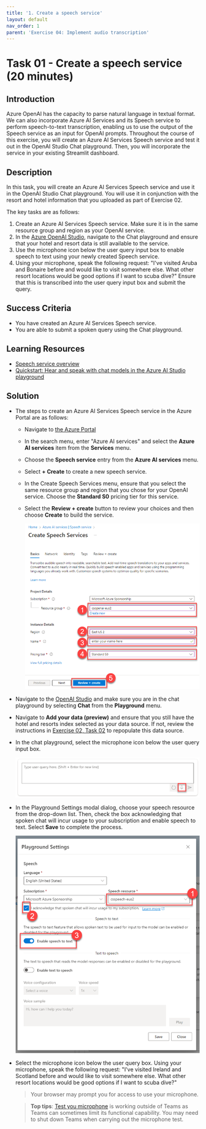 ```yaml
---
title: '1. Create a speech service'
layout: default
nav_order: 1
parent: 'Exercise 04: Implement audio transcription'
---
```


# Task 01 - Create a speech service (20 minutes)

## Introduction

Azure OpenAI has the capacity to parse natural language in textual format. We can also incorporate Azure AI Services and its Speech service to perform speech-to-text transcription, enabling us to use the output of the Speech service as an input for OpenAI prompts. Throughout the course of this exercise, you will create an Azure AI Services Speech service and test it out in the OpenAI Studio Chat playground. Then, you will incorporate the service in your existing Streamlit dashboard.

## Description

In this task, you will create an Azure AI Services Speech service and use it in the OpenAI Studio Chat playground. You will use it in conjunction with the resort and hotel information that you uploaded as part of Exercise 02.

The key tasks are as follows:

1. Create an Azure AI Services Speech service. Make sure it is in the same resource group and region as your OpenAI service.
2. In the [Azure OpenAI Studio](https://oai.azure.com), navigate to the Chat playground and ensure that your hotel and resort data is still available to the service.
3. Use the microphone icon below the user query input box to enable speech to text using your newly created Speech service.
4. Using your microphone, speak the following request: "I've visited Aruba and Bonaire before and would like to visit somewhere else. What other resort locations would be good options if I want to scuba dive?" Ensure that this is transcribed into the user query input box and submit the query.

## Success Criteria

- You have created an Azure AI Services Speech service.
- You are able to submit a spoken query using the Chat playground.

## Learning Resources

- [Speech service overview](https://learn.microsoft.com/azure/ai-services/speech-service/overview)
- [Quickstart: Hear and speak with chat models in the Azure AI Studio playground](https://learn.microsoft.com/azure/ai-studio/quickstarts/hear-speak-playground)

## Solution

- The steps to create an Azure AI Services Speech service in the Azure Portal are as follows:
  - Navigate to [the Azure Portal](https://portal.azure.com)
  - In the search menu, enter "Azure AI services" and select the **Azure AI services** item from the **Services** menu.
  - Choose the **Speech service** entry from the **Azure AI services** menu.
  - Select **+ Create** to create a new speech service.
  - In the Create Speech Services menu, ensure that you select the same resource group and region that you chose for your OpenAI service. Choose the **Standard S0** pricing tier for this service.
  - Select the **Review + create** button to review your choices and then choose **Create** to build the service.

    ![Settings to create a Speech service](../../media/Solution/0401_SpeechService.png)

- Navigate to the [OpenAI Studio](https://oai.azure.com) and make sure you are in the chat playground by selecting **Chat** from the **Playground** menu.
- Navigate to **Add your data (preview)** and ensure that you still have the hotel and resorts index selected as your data source. If not, review the instructions in [Exercise 02, Task 02](../02_add_chat_with_data/0202.md) to repopulate this data source.
- In the chat playground, select the microphone icon below the user query input box.

    ![Select the microphone option from the chat query menu](../../media/Solution/0401_Microphone.png)

- In the Playground Settings modal dialog, choose your speech resource from the drop-down list. Then, check the box acknowledging that spoken chat will incur usage to your subscription and enable speech to text. Select **Save** to complete the process.

    ![Choose the speech resource, acknowledge usage rules, and enable speech to text in the Playground Settings](../../media/Solution/0401_PlaygroundSettings.png)

- Select the microphone icon below the user query box. Using your microphone, speak the following request: "I've visited Ireland and Scotland before and would like to visit somewhere else. What other resort locations would be good options if I want to scuba dive?"

    > Your browser may prompt you for access to use your microphone.

    > **Top tips**: [Test you microphone](https://www.onlinemictest.com/) is working outside of Teams as Teams can sometimes limit its functional capability. You may need to shut down Teams when carrying out the microphone test.

